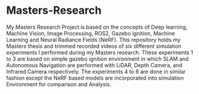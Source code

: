 # Masters-Research
My Masters Research Project is based on the concepts of Deep learning, Machine Vision, Image Processing, ROS2, Gazebo ignition, Machine Learning and Neural Radiance Fields (NeRF). This repository holds my Masters thesis and trimmed recorded videos of six different simulation experiments I performed during my Masters research. These experiments 1 to 3 are based on simple gazebo ignition environment in which SLAM and Autonomous Navigation are performed with LiDAR, Depth Camera, and Infrared Camera respectively. The experiments 4 to 6 are done in similar fashion except the NeRF based models are incorporated into simulation Environment for comparison and Analysis.
